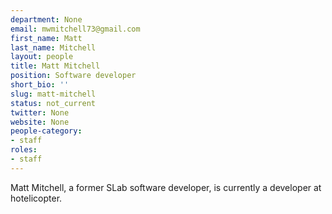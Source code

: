 ```yaml
---
department: None
email: mwmitchell73@gmail.com
first_name: Matt
last_name: Mitchell
layout: people
title: Matt Mitchell
position: Software developer
short_bio: ''
slug: matt-mitchell
status: not_current
twitter: None
website: None
people-category:
- staff
roles:
- staff
---
```


Matt Mitchell, a former SLab software developer, is currently a developer at hotelicopter.
